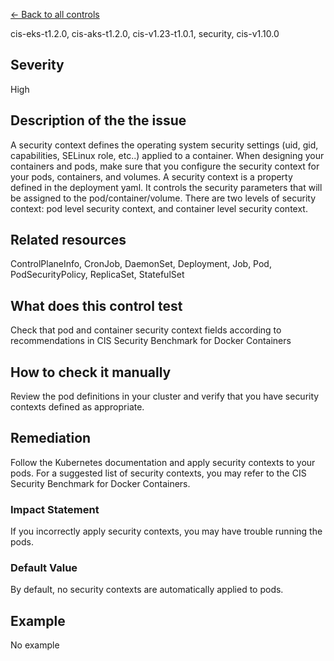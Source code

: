 [← Back to all controls](index.md)


cis-eks-t1.2.0, cis-aks-t1.2.0, cis-v1.23-t1.0.1, security, cis-v1.10.0

## Severity

High

## Description of the the issue

A security context defines the operating system security settings (uid, gid, capabilities, SELinux role, etc..) applied to a container. When designing your containers and pods, make sure that you configure the security context for your pods, containers, and volumes. A security context is a property defined in the deployment yaml. It controls the security parameters that will be assigned to the pod/container/volume. There are two levels of security context: pod level security context, and container level security context.

## Related resources

ControlPlaneInfo, CronJob, DaemonSet, Deployment, Job, Pod, PodSecurityPolicy, ReplicaSet, StatefulSet

## What does this control test

Check that pod and container security context fields according to recommendations in CIS Security Benchmark for Docker Containers

## How to check it manually

Review the pod definitions in your cluster and verify that you have security contexts defined as appropriate.

## Remediation

Follow the Kubernetes documentation and apply security contexts to your pods. For a suggested list of security contexts, you may refer to the CIS Security Benchmark for Docker Containers.

### Impact Statement

If you incorrectly apply security contexts, you may have trouble running the pods.

### Default Value

By default, no security contexts are automatically applied to pods.

## Example

No example
